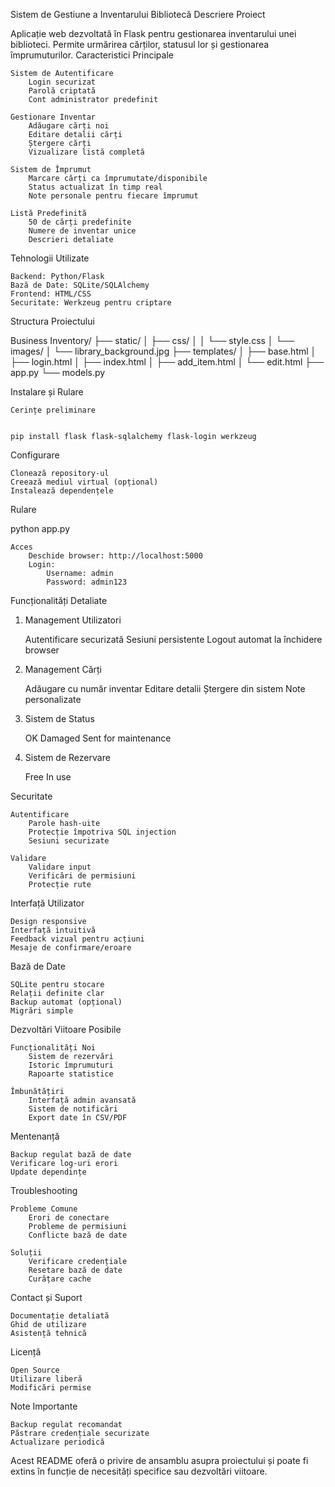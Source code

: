 Sistem de Gestiune a Inventarului Bibliotecă
Descriere Proiect

Aplicație web dezvoltată în Flask pentru gestionarea inventarului unei biblioteci. Permite urmărirea cărților, statusul lor și gestionarea împrumuturilor.
Caracteristici Principale

    Sistem de Autentificare
        Login securizat
        Parolă criptată
        Cont administrator predefinit

    Gestionare Inventar
        Adăugare cărți noi
        Editare detalii cărți
        Ștergere cărți
        Vizualizare listă completă

    Sistem de Împrumut
        Marcare cărți ca împrumutate/disponibile
        Status actualizat în timp real
        Note personale pentru fiecare împrumut

    Listă Predefinită
        50 de cărți predefinite
        Numere de inventar unice
        Descrieri detaliate

Tehnologii Utilizate

    Backend: Python/Flask
    Bază de Date: SQLite/SQLAlchemy
    Frontend: HTML/CSS
    Securitate: Werkzeug pentru criptare

Structura Proiectului

    
Business Inventory/
├── static/
│   ├── css/
│   │   └── style.css
│   └── images/
│       └── library_background.jpg
├── templates/
│   ├── base.html
│   ├── login.html
│   ├── index.html
│   ├── add_item.html
│   └── edit.html
├── app.py
└── models.py

    

Instalare și Rulare

    Cerințe preliminare

        
    pip install flask flask-sqlalchemy flask-login werkzeug

        

Configurare

    Clonează repository-ul
    Creează mediul virtual (opțional)
    Instalează dependențele

Rulare

    
python app.py

    

    Acces
        Deschide browser: http://localhost:5000
        Login:
            Username: admin
            Password: admin123

Funcționalități Detaliate
1. Management Utilizatori

    Autentificare securizată
    Sesiuni persistente
    Logout automat la închidere browser

2. Management Cărți

    Adăugare cu număr inventar
    Editare detalii
    Ștergere din sistem
    Note personalizate

3. Sistem de Status

    OK
    Damaged
    Sent for maintenance

4. Sistem de Rezervare

    Free
    In use

Securitate

    Autentificare
        Parole hash-uite
        Protecție împotriva SQL injection
        Sesiuni securizate

    Validare
        Validare input
        Verificări de permisiuni
        Protecție rute

Interfață Utilizator

    Design responsive
    Interfață intuitivă
    Feedback vizual pentru acțiuni
    Mesaje de confirmare/eroare

Bază de Date

    SQLite pentru stocare
    Relații definite clar
    Backup automat (opțional)
    Migrări simple

Dezvoltări Viitoare Posibile

    Funcționalități Noi
        Sistem de rezervări
        Istoric împrumuturi
        Rapoarte statistice

    Îmbunătățiri
        Interfață admin avansată
        Sistem de notificări
        Export date în CSV/PDF

Mentenanță

    Backup regulat bază de date
    Verificare log-uri erori
    Update dependințe

Troubleshooting

    Probleme Comune
        Erori de conectare
        Probleme de permisiuni
        Conflicte bază de date

    Soluții
        Verificare credențiale
        Resetare bază de date
        Curățare cache

Contact și Suport

    Documentație detaliată
    Ghid de utilizare
    Asistență tehnică

Licență

    Open Source
    Utilizare liberă
    Modificări permise

Note Importante

    Backup regulat recomandat
    Păstrare credențiale securizate
    Actualizare periodică

Acest README oferă o privire de ansamblu asupra proiectului și poate fi extins în funcție de necesități specifice sau dezvoltări viitoare.